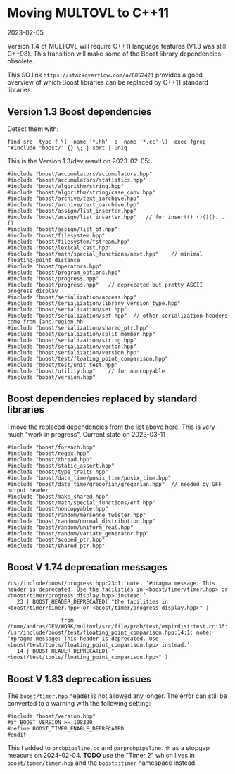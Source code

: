 # Moving MULTOVL to C++11

2023-02-05

Version 1.4 of MULTOVL will require C++11 language features
(V1.3 was still C++98). This transition will make some of the Boost
library dependencies obsolete.

This SO link `https://stackoverflow.com/a/8852421` provides a good overview
of which Boost libraries can be replaced by C++11 standard libraries.

## Version 1.3 Boost dependencies

Detect them with:

`find src -type f \( -name '*.hh' -o -name '*.cc' \) -exec fgrep '#include "boost/' {} \; | sort | uniq`

This is the Version 1.3/dev result on 2023-02-05:

```
#include "boost/accumulators/accumulators.hpp"
#include "boost/accumulators/statistics.hpp"
#include "boost/algorithm/string.hpp"
#include "boost/algorithm/string/case_conv.hpp"
#include "boost/archive/text_iarchive.hpp"
#include "boost/archive/text_oarchive.hpp"
#include "boost/assign/list_inserter.hpp"
#include "boost/assign/list_inserter.hpp"   // for insert() ()()()...()
#include "boost/assign/list_of.hpp"
#include "boost/filesystem.hpp"
#include "boost/filesystem/fstream.hpp"
#include "boost/lexical_cast.hpp"
#include "boost/math/special_functions/next.hpp"    // minimal floating-point distance
#include "boost/operators.hpp"
#include "boost/program_options.hpp"
#include "boost/progress.hpp"
#include "boost/progress.hpp"   // deprecated but pretty ASCII progress display
#include "boost/serialization/access.hpp"
#include "boost/serialization/library_version_type.hpp"
#include "boost/serialization/set.hpp"
#include "boost/serialization/set.hpp"  // other serialization headers come from [anc]region.hh
#include "boost/serialization/shared_ptr.hpp"
#include "boost/serialization/split_member.hpp"
#include "boost/serialization/string.hpp"
#include "boost/serialization/vector.hpp"
#include "boost/serialization/version.hpp"
#include "boost/test/floating_point_comparison.hpp"
#include "boost/test/unit_test.hpp"
#include "boost/utility.hpp"    // for noncopyable
#include "boost/version.hpp"
```

## Boost dependencies replaced by standard libraries

I move the replaced dependencies from the list above here.
This is very much "work in progress".
Current state on 2023-03-11

```
#include "boost/foreach.hpp"
#include "boost/regex.hpp"
#include "boost/thread.hpp"
#include "boost/static_assert.hpp"
#include "boost/type_traits.hpp"
#include "boost/date_time/posix_time/posix_time.hpp"
#include "boost/date_time/gregorian/gregorian.hpp"  // needed by GFF output header
#include "boost/make_shared.hpp"
#include "boost/math/special_functions/erf.hpp"
#include "boost/noncopyable.hpp"
#include "boost/random/mersenne_twister.hpp"
#include "boost/random/normal_distribution.hpp"
#include "boost/random/uniform_real.hpp"
#include "boost/random/variate_generator.hpp"
#include "boost/scoped_ptr.hpp"
#include "boost/shared_ptr.hpp"
```

## Boost V 1.74 deprecation messages

```
/usr/include/boost/progress.hpp:23:1: note: ‘#pragma message: This header is deprecated. Use the facilities in <boost/timer/timer.hpp> or <boost/timer/progress_display.hpp> instead.’
   23 | BOOST_HEADER_DEPRECATED( "the facilities in <boost/timer/timer.hpp> or <boost/timer/progress_display.hpp>" )
```

```
                 from /home/andras/DEV/WORK/multovl/src/file/prob/test/empirdistrtest.cc:36:
/usr/include/boost/test/floating_point_comparison.hpp:14:1: note: ‘#pragma message: This header is deprecated. Use <boost/test/tools/floating_point_comparison.hpp> instead.’
   14 | BOOST_HEADER_DEPRECATED( "<boost/test/tools/floating_point_comparison.hpp>" )
```

## Boost V 1.83 deprecation issues

The `boost/timer.hpp` header is not allowed any longer. The error can still be
converted to a warning with the following setting:

```
#include "boost/version.hpp"
#if BOOST_VERSION >= 108300
#define BOOST_TIMER_ENABLE_DEPRECATED
#endif
```
This I added to `probpipeline.cc` and `parprobpipeline.hh` as a stopgap measure
on 2024-02-04. **TODO** use the "Timer 2" which lives in `boost/timer/timer.hpp`
and the `boost::timer` namespace instead.
